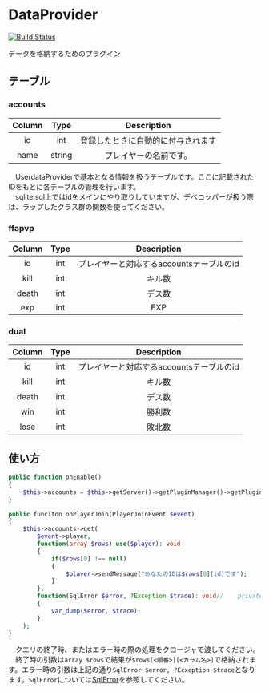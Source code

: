 # DataProvider
[![Build Status](https://scrutinizer-ci.com/g/VectorNetworkProject/DataProvider/badges/build.png?b=master)](https://scrutinizer-ci.com/g/VectorNetworkProject/DataProvider/build-status/master)

データを格納するためのプラグイン  
## テーブル

### **accounts**

| Column | Type  | Description |  
| :----: | :---: | :---------: |
| id | int | 登録したときに自動的に付与されます |
|name |string |プレイヤーの名前です。 |

　UserdataProviderで基本となる情報を扱うテーブルです。ここに記載されたIDをもとに各テーブルの管理を行います。  
　sqlite.sql上ではidをメインにやり取りしていますが、デベロッパーが扱う際は、ラップしたクラス群の関数を使ってください。

### **ffapvp**

| Column | Type  | Description |  
| :----: | :---: | :---------: |
| id | int | プレイヤーと対応するaccountsテーブルのid |
| kill | int | キル数 |
| death | int | デス数 |
| exp | int | EXP |

### **dual**

| Column | Type  | Description |
| :----: | :---: | :---------: |
| id | int | プレイヤーと対応するaccountsテーブルのid |
| kill | int | キル数 |
| death | int | デス数 |
| win | int | 勝利数 |
| lose | int| 敗北数 |

## 使い方
```PHP
public function onEnable()
{
    $this->accounts = $this->getServer()->getPluginManager()->getPlugin('UserdataProvider')->getManager()->getAccounts();
}

public funciton onPlayerJoin(PlayerJoinEvent $event)
{
    $this->accounts->get(
        $event->player,
        function(array $rows) use($player): void
        {
            if($rows[0] !== null)
            {
                $player->sendMessage("あなたのIDは$raws[0][id]です");
            }
        },
        function(SqlError $error, ?Exception $trace): void//	private function reportError(?callable $default, SqlError $error, ?Exception $trace) : void{    //https://github.com/poggit/libasynql/blob/master/libasynql/src/poggit/libasynql/base/DataConnectorImpl.php#L196
        {
            var_dump($error, $trace);
        }
    );
}
```

　クエリの終了時、またはエラー時の際の処理をクロージャで渡してください。   
　終了時の引数は`array $rows`で結果が`$rows[<順番>][<カラム名>]`で格納されます。エラー時の引数は上記の通り`SqlError $error, ?Ecxeption $trace`となります。`SqlError`については[SqlError](https://github.com/poggit/libasynql/blob/master/libasynql/src/poggit/libasynql/SqlError.php)を参照してください。
　